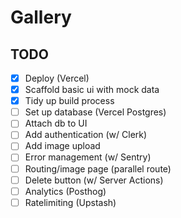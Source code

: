 # Gallery

## TODO

- [x] Deploy (Vercel)
- [x] Scaffold basic ui with mock data
- [x] Tidy up build process
- [ ] Set up database (Vercel Postgres)
- [ ] Attach db to UI
- [ ] Add authentication (w/ Clerk)
- [ ] Add image upload
- [ ] Error management (w/ Sentry)
- [ ] Routing/image page (parallel route)
- [ ] Delete button (w/ Server Actions)
- [ ] Analytics (Posthog)
- [ ] Ratelimiting (Upstash)
